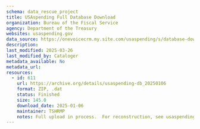 ```yaml
---
schema: data_rescue_project 
title: USAspending Full Database Download
organization: Bureau of the Fiscal Service
agency: Department of the Treasury
websites: usaspending.gov
data_source: https://onevoicecrm.my.site.com/usaspending/s/database-download
description: 
last_modified: 2025-03-26
last_modified_by: Cataloger
metadata_available: No
metadata_url: 
resources:
  - id: 611
    url: https://archive.org/details/usaspending-db_20250106
    format: ZIP, .dat
    status: Finished
    size: 145.0
    download_date: 2025-01-06
    maintainer: TSHRMP
    notes: Full upload in process.  For reconstruction, see usaspending-db-setup.pdf.This is the complete database as of Jan. 6, 2025.
---
```

